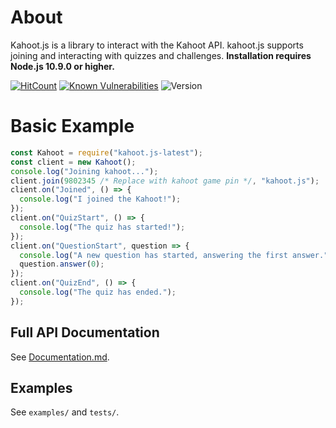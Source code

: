 # About
Kahoot.js is a library to interact with the Kahoot API. kahoot.js supports joining and interacting with quizzes and challenges.
**Installation requires Node.js 10.9.0 or higher.**

[![HitCount](https://hits.dwyl.com/limitfinity/kahoot.js-updated.svg)](https://hits.dwyl.com/limitfinity/kahoot.js-updated) [![Known Vulnerabilities](https://snyk.io/test/github/limitfinity/kahoot.js-latest/badge.svg?targetFile=package.json)](https://snyk.io/test/github/limitfinity/kahoot.js-latest?targetFile=package.json) ![Version](https://badge.fury.io/js/kahoot.js-latest.svg)

# Basic Example
```js
const Kahoot = require("kahoot.js-latest");
const client = new Kahoot();
console.log("Joining kahoot...");
client.join(9802345 /* Replace with kahoot game pin */, "kahoot.js");
client.on("Joined", () => {
  console.log("I joined the Kahoot!");
});
client.on("QuizStart", () => {
  console.log("The quiz has started!");
});
client.on("QuestionStart", question => {
  console.log("A new question has started, answering the first answer.");
  question.answer(0);
});
client.on("QuizEnd", () => {
  console.log("The quiz has ended.");
});
```

## Full API Documentation
See [Documentation.md](Documentation.md).

## Examples
See `examples/` and `tests/`.
